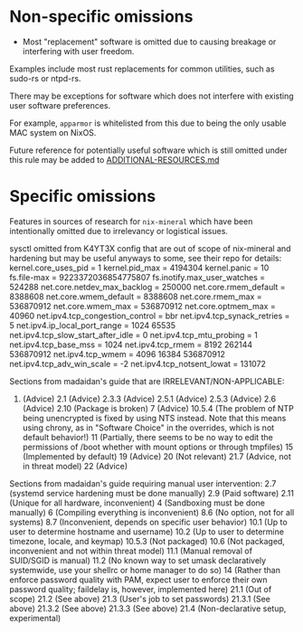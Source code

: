 # Non-specific omissions
- Most "replacement" software is omitted due to causing breakage or interfering
with user freedom.

Examples include most rust replacements for common utilities, such as sudo-rs
or ntpd-rs. 

There may be exceptions for software which does not interfere with existing
user software preferences.

For example, `apparmor` is whitelisted from this due to being the only usable
MAC system on NixOS.

Future reference for potentially useful software which is still omitted under
this rule may be added to [ADDITIONAL-RESOURCES.md](ADDITIONAL-RESOURCES.md)

# Specific omissions
Features in sources of research for `nix-mineral` which have been intentionally omitted due to irrelevancy or logistical issues.

sysctl omitted from K4YT3X config that are out of scope of nix-mineral and
hardening  but may be useful anyways to some, see their repo for details:
kernel.core_uses_pid = 1
kernel.pid_max = 4194304
kernel.panic = 10
fs.file-max = 9223372036854775807
fs.inotify.max_user_watches = 524288
net.core.netdev_max_backlog = 250000
net.core.rmem_default = 8388608
net.core.wmem_default = 8388608
net.core.rmem_max = 536870912
net.core.wmem_max = 536870912
net.core.optmem_max = 40960
net.ipv4.tcp_congestion_control = bbr
net.ipv4.tcp_synack_retries = 5
net.ipv4.ip_local_port_range = 1024 65535
net.ipv4.tcp_slow_start_after_idle = 0
net.ipv4.tcp_mtu_probing = 1
net.ipv4.tcp_base_mss = 1024
net.ipv4.tcp_rmem = 8192 262144 536870912
net.ipv4.tcp_wmem = 4096 16384 536870912
net.ipv4.tcp_adv_win_scale = -2
net.ipv4.tcp_notsent_lowat = 131072

Sections from madaidan's guide that are IRRELEVANT/NON-APPLICABLE:
1. (Advice)
2.1 (Advice)
2.3.3 (Advice)
2.5.1 (Advice)
2.5.3 (Advice)
2.6 (Advice)
2.10 (Package is broken)
7 (Advice)
10.5.4 (The problem of NTP being unencrypted is fixed by using NTS instead.
Note that this means using chrony, as in "Software Choice" in the overrides,
which is not default behavior!)
11 (Partially, there seems to be no way to edit the permissions of /boot
whether with mount options or through tmpfiles)
15 (Implemented by default)
19 (Advice)
20 (Not relevant)
21.7 (Advice, not in threat model)
22 (Advice)

Sections from madaidan's guide requiring manual user intervention:
2.7 (systemd service hardening must be done manually)
2.9 (Paid software)
2.11 (Unique for all hardware, inconvenient)
4 (Sandboxing must be done manually)
6 (Compiling everything is inconvenient)
8.6 (No option, not for all systems)
8.7 (Inconvenient, depends on specific user behavior)
10.1 (Up to user to determine hostname and username)
10.2 (Up to user to determine timezone, locale, and keymap)
10.5.3 (Not packaged)
10.6 (Not packaged, inconvenient and not within threat model)
11.1 (Manual removal of SUID/SGID is manual)
11.2 (No known way to set umask declaratively systemwide, use your shellrc
or home manager to do so)
14 (Rather than enforce password quality with PAM, expect user
to enforce their own password quality; faildelay is, however,
implemented here)
21.1 (Out of scope)
21.2 (See above)
21.3 (User's job to set passwords)
21.3.1 (See above)
21.3.2 (See above)
21.3.3 (See above)
21.4 (Non-declarative setup, experimental)
